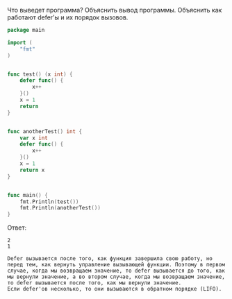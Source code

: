 Что выведет программа? Объяснить вывод программы. Объяснить как работают defer’ы и их порядок вызовов.

```go
package main

import (
	"fmt"
)


func test() (x int) {
	defer func() {
		x++
	}()
	x = 1
	return
}


func anotherTest() int {
	var x int
	defer func() {
		x++
	}()
	x = 1
	return x
}


func main() {
	fmt.Println(test())
	fmt.Println(anotherTest())
}
```

Ответ:
```
2
1

Defer вызывается после того, как функция завершила свою работу, но перед тем, как вернуть управление вызывающей функции. Поэтому в первом случае, когда мы возвращаем значение, то defer вызывается до того, как мы вернули значение, а во втором случае, когда мы возвращаем значение, то defer вызывается после того, как мы вернули значение.
Если defer'ов несколько, то они вызываются в обратном порядке (LIFO).
```